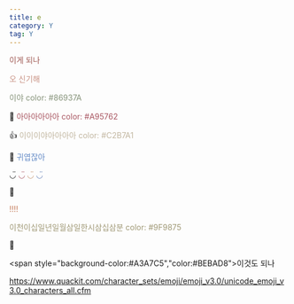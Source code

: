 ```yaml
---
title: e
category: Y
tag: Y
---
```


<span style="color:#A05A54">이게 되나</span>

<span style="color:#C99385">오 신기해</span>

<span style="color:#86937A">이야</span> <span style="color:#86937A">color: #86937A</span>

&#129300; <span style="color:#A95762">아아아아아아</span> <span style="color:#A95762">color: #A95762</span>

&#128077; <span style="color:#C2B7A1">이이이야아아아아</span> <span style="color:#C2B7A1">color: #C2B7A1</span>

&#128032; <span style="color:#648BC6">귀엽잖아</span>

◡̈ <span style="color:#A95762">◡̈</span> <span style="color:#C59470">◡̈</span> <span style="color:#617EB4">◡̈</span>

&#128123; 

<span style="color:#C57B59">!!!!</span>

<span style="color:#9F9875">이천이십일년일월삼일한시삼십삼분</span> <span style="color:#9F9875">color: #9F9875</span>

&#127904;

<span style="background-color:#A3A7C5","color:#BEBAD8">이것도 되나</span>

<https://www.quackit.com/character_sets/emoji/emoji_v3.0/unicode_emoji_v3.0_characters_all.cfm>
